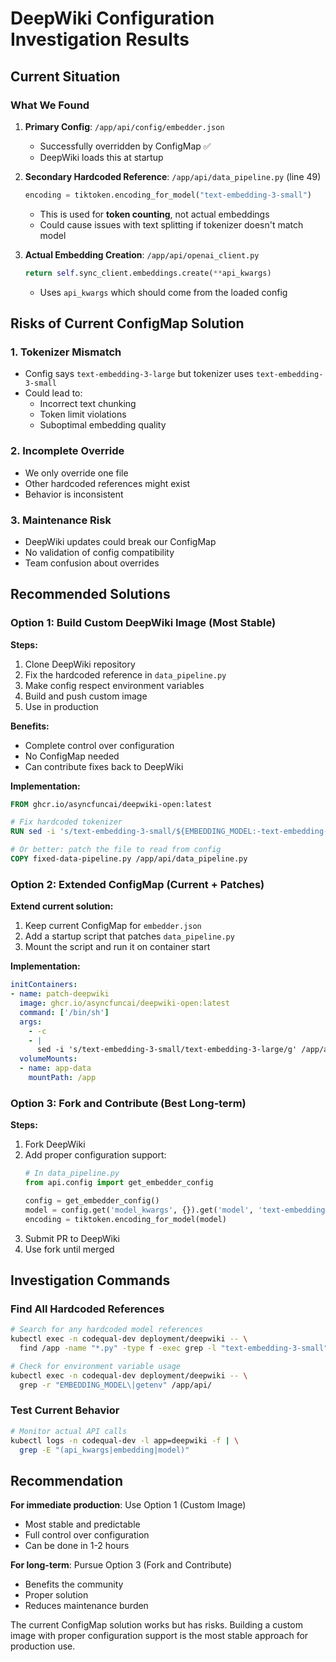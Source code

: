 # DeepWiki Configuration Investigation Results

## Current Situation

### What We Found

1. **Primary Config**: `/app/api/config/embedder.json`
   - Successfully overridden by ConfigMap ✅
   - DeepWiki loads this at startup

2. **Secondary Hardcoded Reference**: `/app/api/data_pipeline.py` (line 49)
   ```python
   encoding = tiktoken.encoding_for_model("text-embedding-3-small")
   ```
   - This is used for **token counting**, not actual embeddings
   - Could cause issues with text splitting if tokenizer doesn't match model

3. **Actual Embedding Creation**: `/app/api/openai_client.py`
   ```python
   return self.sync_client.embeddings.create(**api_kwargs)
   ```
   - Uses `api_kwargs` which should come from the loaded config

## Risks of Current ConfigMap Solution

### 1. **Tokenizer Mismatch**
- Config says `text-embedding-3-large` but tokenizer uses `text-embedding-3-small`
- Could lead to:
  - Incorrect text chunking
  - Token limit violations
  - Suboptimal embedding quality

### 2. **Incomplete Override**
- We only override one file
- Other hardcoded references might exist
- Behavior is inconsistent

### 3. **Maintenance Risk**
- DeepWiki updates could break our ConfigMap
- No validation of config compatibility
- Team confusion about overrides

## Recommended Solutions

### Option 1: Build Custom DeepWiki Image (Most Stable)

**Steps:**
1. Clone DeepWiki repository
2. Fix the hardcoded reference in `data_pipeline.py`
3. Make config respect environment variables
4. Build and push custom image
5. Use in production

**Benefits:**
- Complete control over configuration
- No ConfigMap needed
- Can contribute fixes back to DeepWiki

**Implementation:**
```dockerfile
FROM ghcr.io/asyncfuncai/deepwiki-open:latest

# Fix hardcoded tokenizer
RUN sed -i 's/text-embedding-3-small/${EMBEDDING_MODEL:-text-embedding-3-small}/g' /app/api/data_pipeline.py

# Or better: patch the file to read from config
COPY fixed-data-pipeline.py /app/api/data_pipeline.py
```

### Option 2: Extended ConfigMap (Current + Patches)

**Extend current solution:**
1. Keep current ConfigMap for `embedder.json`
2. Add a startup script that patches `data_pipeline.py`
3. Mount the script and run it on container start

**Implementation:**
```yaml
initContainers:
- name: patch-deepwiki
  image: ghcr.io/asyncfuncai/deepwiki-open:latest
  command: ['/bin/sh']
  args:
    - -c
    - |
      sed -i 's/text-embedding-3-small/text-embedding-3-large/g' /app/api/data_pipeline.py
  volumeMounts:
  - name: app-data
    mountPath: /app
```

### Option 3: Fork and Contribute (Best Long-term)

**Steps:**
1. Fork DeepWiki
2. Add proper configuration support:
   ```python
   # In data_pipeline.py
   from api.config import get_embedder_config
   
   config = get_embedder_config()
   model = config.get('model_kwargs', {}).get('model', 'text-embedding-3-small')
   encoding = tiktoken.encoding_for_model(model)
   ```
3. Submit PR to DeepWiki
4. Use fork until merged

## Investigation Commands

### Find All Hardcoded References
```bash
# Search for any hardcoded model references
kubectl exec -n codequal-dev deployment/deepwiki -- \
  find /app -name "*.py" -type f -exec grep -l "text-embedding-3-small" {} \;

# Check for environment variable usage
kubectl exec -n codequal-dev deployment/deepwiki -- \
  grep -r "EMBEDDING_MODEL\|getenv" /app/api/
```

### Test Current Behavior
```bash
# Monitor actual API calls
kubectl logs -n codequal-dev -l app=deepwiki -f | \
  grep -E "(api_kwargs|embedding|model)"
```

## Recommendation

**For immediate production**: Use Option 1 (Custom Image)
- Most stable and predictable
- Full control over configuration
- Can be done in 1-2 hours

**For long-term**: Pursue Option 3 (Fork and Contribute)
- Benefits the community
- Proper solution
- Reduces maintenance burden

The current ConfigMap solution works but has risks. Building a custom image with proper configuration support is the most stable approach for production use.
